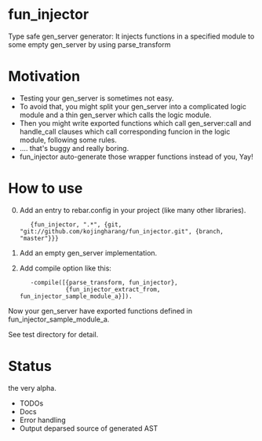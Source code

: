 fun_injector
======
Type safe gen_server generator: It injects functions in a specified module to some empty gen_server by using parse_transform

Motivation
======
- Testing your gen_server is sometimes not easy.
- To avoid that, you might split your gen_server into a complicated logic module and a thin gen_server which calls the logic module.
- Then you might write exported functions which call gen_server:call and handle_call clauses which call corresponding funcion in the logic module, following some rules.
- .... that's buggy and really boring.
- fun_injector auto-generate those wrapper functions instead of you, Yay!

How to use
======
0. Add an entry to rebar.config in your project (like many other libraries).

          {fun_injector, ".*", {git, "git://github.com/kojingharang/fun_injector.git", {branch, "master"}}}

2. Add an empty gen_server implementation.
3. Add compile option like this:

          -compile([{parse_transform, fun_injector},
                    {fun_injector_extract_from, fun_injector_sample_module_a}]).

Now your gen_server have exported functions defined in fun_injector_sample_module_a.

See test directory for detail.


Status
======
the very alpha.

- TODOs
 - Docs
 - Error handling
 - Output deparsed source of generated AST
